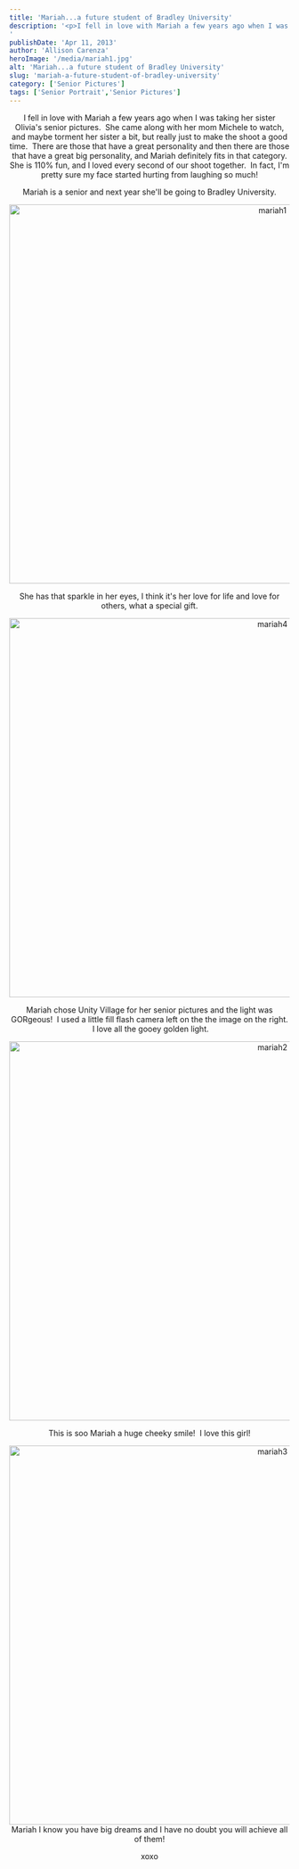 ```yaml
---
title: 'Mariah...a future student of Bradley University'
description: '<p>I fell in love with Mariah a few years ago when I was taking her sister Olivia&apos;s senior pictures.  She [&hellip;]</p>
'
publishDate: 'Apr 11, 2013'
author: 'Allison Carenza'
heroImage: '/media/mariah1.jpg'
alt: 'Mariah...a future student of Bradley University'
slug: 'mariah-a-future-student-of-bradley-university'
category: ['Senior Pictures']
tags: ['Senior Portrait','Senior Pictures']
---
```


<p style="text-align: center;">I fell in love with Mariah a few years ago when I was taking her sister Olivia&apos;s senior pictures.  She came along with her mom Michele to watch, and maybe torment her sister a bit, but really just to make the shoot a good time.  There are those that have a great personality and then there are those that have a great big personality, and Mariah definitely fits in that category. She is 110% fun, and I loved every second of our shoot together.  In fact, I&apos;m pretty sure my face started hurting from laughing so much!</p>
<p style="text-align: center;">Mariah is a senior and next year she&apos;ll be going to Bradley University.</p>
<p style="text-align: center;"><img class="aligncenter size-full wp-image-4808" alt="mariah1" src="/media/mariah1.jpg" width="930" height="680" srcset="/media/mariah1.jpg 930w, /media/mariah1-300x219.jpg 300w, /media/mariah1-768x562.jpg 768w" sizes="(max-width: 930px) 100vw, 930px" /></p>
<p style="text-align: center;">She has that sparkle in her eyes, I think it&apos;s her love for life and love for others, what a special gift.</p>
<p style="text-align: center;"><img class="aligncenter size-full wp-image-4811" alt="mariah4" src="/media/mariah4.jpg" width="930" height="680" srcset="/media/mariah4.jpg 930w, /media/mariah4-300x219.jpg 300w, /media/mariah4-768x562.jpg 768w" sizes="(max-width: 930px) 100vw, 930px" /></p>
<p style="text-align: center;">Mariah chose Unity Village for her senior pictures and the light was GORgeous!  I used a little fill flash camera left on the the image on the right.  I love all the gooey golden light.</p>
<p style="text-align: center;"><img class="aligncenter size-full wp-image-4809" alt="mariah2" src="/media/mariah2.jpg" width="930" height="680" srcset="/media/mariah2.jpg 930w, /media/mariah2-300x219.jpg 300w, /media/mariah2-768x562.jpg 768w" sizes="(max-width: 930px) 100vw, 930px" /></p>
<p style="text-align: center;">This is soo Mariah a huge cheeky smile!  I love this girl!</p>
<p style="text-align: center;"><img class="aligncenter size-full wp-image-4810" alt="mariah3" src="/media/mariah3.jpg" width="930" height="680" srcset="/media/mariah3.jpg 930w, /media/mariah3-300x219.jpg 300w, /media/mariah3-768x562.jpg 768w" sizes="(max-width: 930px) 100vw, 930px" /> Mariah I know you have big dreams and I have no doubt you will achieve all of them!</p>
<p style="text-align: center;">xoxo</p>
